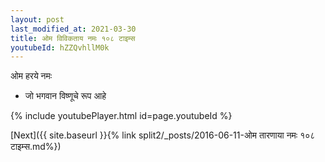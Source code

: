 ```yaml
---
layout: post
last_modified_at: 2021-03-30
title: ओम विविकताय नमः १०८ टाइम्स
youtubeId: hZZQvhllM0k
---
```

 
 
 ओम हरये नमः  
 
 -  जो भगवान विष्णूचे रूप आहे 
 
  
 
  
 
 
 
 
 
 


{% include youtubePlayer.html id=page.youtubeId %}
 
[Next]({{ site.baseurl }}{% link  split2/_posts/2016-06-11-ओम तारणाया नमः १०८ टाइम्स.md%})
 
